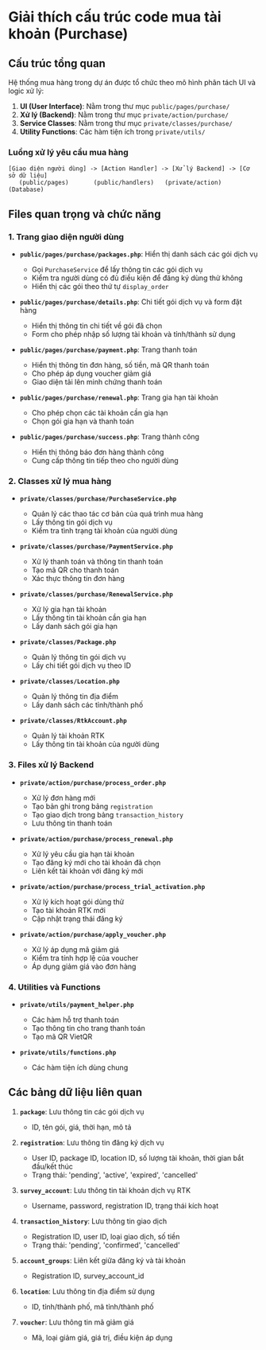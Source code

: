 # Giải thích cấu trúc code mua tài khoản (Purchase)

## Cấu trúc tổng quan

Hệ thống mua hàng trong dự án được tổ chức theo mô hình phân tách UI và logic xử lý:

1. **UI (User Interface)**: Nằm trong thư mục `public/pages/purchase/`
2. **Xử lý (Backend)**: Nằm trong thư mục `private/action/purchase/`
3. **Service Classes**: Nằm trong thư mục `private/classes/purchase/`
4. **Utility Functions**: Các hàm tiện ích trong `private/utils/`

### Luồng xử lý yêu cầu mua hàng

```
[Giao diện người dùng] -> [Action Handler] -> [Xử lý Backend] -> [Cơ sở dữ liệu]
   (public/pages)       (public/handlers)   (private/action)      (Database)
```

## Files quan trọng và chức năng

### 1. Trang giao diện người dùng

- **`public/pages/purchase/packages.php`**: Hiển thị danh sách các gói dịch vụ
  - Gọi `PurchaseService` để lấy thông tin các gói dịch vụ
  - Kiểm tra người dùng có đủ điều kiện để đăng ký dùng thử không
  - Hiển thị các gói theo thứ tự `display_order`

- **`public/pages/purchase/details.php`**: Chi tiết gói dịch vụ và form đặt hàng
  - Hiển thị thông tin chi tiết về gói đã chọn
  - Form cho phép nhập số lượng tài khoản và tỉnh/thành sử dụng

- **`public/pages/purchase/payment.php`**: Trang thanh toán
  - Hiển thị thông tin đơn hàng, số tiền, mã QR thanh toán
  - Cho phép áp dụng voucher giảm giá
  - Giao diện tải lên minh chứng thanh toán

- **`public/pages/purchase/renewal.php`**: Trang gia hạn tài khoản
  - Cho phép chọn các tài khoản cần gia hạn
  - Chọn gói gia hạn và thanh toán

- **`public/pages/purchase/success.php`**: Trang thành công
  - Hiển thị thông báo đơn hàng thành công
  - Cung cấp thông tin tiếp theo cho người dùng

### 2. Classes xử lý mua hàng

- **`private/classes/purchase/PurchaseService.php`**
  - Quản lý các thao tác cơ bản của quá trình mua hàng
  - Lấy thông tin gói dịch vụ
  - Kiểm tra tình trạng tài khoản của người dùng

- **`private/classes/purchase/PaymentService.php`**
  - Xử lý thanh toán và thông tin thanh toán
  - Tạo mã QR cho thanh toán
  - Xác thực thông tin đơn hàng

- **`private/classes/purchase/RenewalService.php`**
  - Xử lý gia hạn tài khoản
  - Lấy thông tin tài khoản cần gia hạn
  - Lấy danh sách gói gia hạn

- **`private/classes/Package.php`**
  - Quản lý thông tin gói dịch vụ
  - Lấy chi tiết gói dịch vụ theo ID

- **`private/classes/Location.php`**
  - Quản lý thông tin địa điểm
  - Lấy danh sách các tỉnh/thành phố

- **`private/classes/RtkAccount.php`**
  - Quản lý tài khoản RTK
  - Lấy thông tin tài khoản của người dùng

### 3. Files xử lý Backend

- **`private/action/purchase/process_order.php`**
  - Xử lý đơn hàng mới
  - Tạo bản ghi trong bảng `registration`
  - Tạo giao dịch trong bảng `transaction_history`
  - Lưu thông tin thanh toán

- **`private/action/purchase/process_renewal.php`**
  - Xử lý yêu cầu gia hạn tài khoản
  - Tạo đăng ký mới cho tài khoản đã chọn
  - Liên kết tài khoản với đăng ký mới

- **`private/action/purchase/process_trial_activation.php`**
  - Xử lý kích hoạt gói dùng thử
  - Tạo tài khoản RTK mới
  - Cập nhật trạng thái đăng ký

- **`private/action/purchase/apply_voucher.php`**
  - Xử lý áp dụng mã giảm giá
  - Kiểm tra tính hợp lệ của voucher
  - Áp dụng giảm giá vào đơn hàng

### 4. Utilities và Functions

- **`private/utils/payment_helper.php`**
  - Các hàm hỗ trợ thanh toán
  - Tạo thông tin cho trang thanh toán
  - Tạo mã QR VietQR

- **`private/utils/functions.php`**
  - Các hàm tiện ích dùng chung

## Các bảng dữ liệu liên quan

1. **`package`**: Lưu thông tin các gói dịch vụ
   - ID, tên gói, giá, thời hạn, mô tả

2. **`registration`**: Lưu thông tin đăng ký dịch vụ
   - User ID, package ID, location ID, số lượng tài khoản, thời gian bắt đầu/kết thúc
   - Trạng thái: 'pending', 'active', 'expired', 'cancelled'

3. **`survey_account`**: Lưu thông tin tài khoản dịch vụ RTK
   - Username, password, registration ID, trạng thái kích hoạt

4. **`transaction_history`**: Lưu thông tin giao dịch
   - Registration ID, user ID, loại giao dịch, số tiền
   - Trạng thái: 'pending', 'confirmed', 'cancelled'

5. **`account_groups`**: Liên kết giữa đăng ký và tài khoản
   - Registration ID, survey_account_id

6. **`location`**: Lưu thông tin địa điểm sử dụng
   - ID, tỉnh/thành phố, mã tỉnh/thành phố

7. **`voucher`**: Lưu thông tin mã giảm giá
   - Mã, loại giảm giá, giá trị, điều kiện áp dụng
